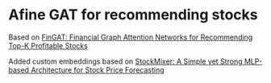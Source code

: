 # Afine GAT for recommending stocks
Based on [FinGAT: Financial Graph Attention Networks for Recommending Top-K Profitable Stocks](https://arxiv.org/abs/2106.10159)

Added custom embeddings based on [StockMixer: A Simple yet Strong MLP-based Architecture for Stock Price Forecasting](https://ojs.aaai.org/index.php/AAAI/article/view/28681)
